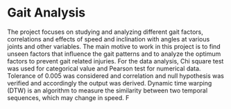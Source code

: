 # Gait Analysis
The project focuses on studying and analyzing different gait factors, correlations and effects of speed and inclination with angles at various joints and other variables. The main motive to work in this project is to find unseen factors that influence the gait patterns and to analyze the optimum factors to prevent gait related injuries.
For the data analysis, Chi square test was used for categorical value and Pearson test for numerical data. Tolerance of 0.005 was considered and correlation and null hypothesis was verified and accordingly the output was derived. Dynamic time warping (DTW) is an algorithm to measure the similarity between two temporal sequences, which may change in speed. F
